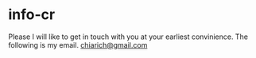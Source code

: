 # info-cr
Please I will like to get in touch with you at your earliest convinience. The following is my email. 
chiarich@gmail.com
